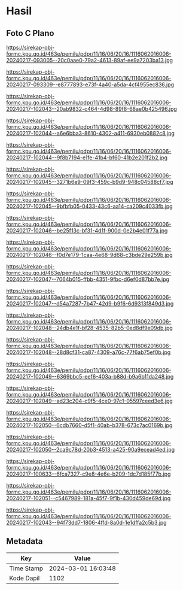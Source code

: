 # Hasil

## Foto C Plano

https://sirekap-obj-formc.kpu.go.id/463e/pemilu/pdpr/11/16/06/20/16/1116062016006-20240217-093005--20c0aae0-79a2-4613-89af-ee9a7203ba13.jpg

https://sirekap-obj-formc.kpu.go.id/463e/pemilu/pdpr/11/16/06/20/16/1116062016006-20240217-093309--e8777893-e73f-4a40-a5da-4cf4955ec836.jpg

https://sirekap-obj-formc.kpu.go.id/463e/pemilu/pdpr/11/16/06/20/16/1116062016006-20240217-102043--20ab9832-c464-4d98-89f8-68ae0b425496.jpg

https://sirekap-obj-formc.kpu.go.id/463e/pemilu/pdpr/11/16/06/20/16/1116062016006-20240217-102044--a6e6bba3-8610-4302-a411-6930eb0882c8.jpg

https://sirekap-obj-formc.kpu.go.id/463e/pemilu/pdpr/11/16/06/20/16/1116062016006-20240217-102044--9f8b7194-e1fe-41b4-bf60-41b2e201f2b2.jpg

https://sirekap-obj-formc.kpu.go.id/463e/pemilu/pdpr/11/16/06/20/16/1116062016006-20240217-102045--3271b6e9-09f3-459c-b9d9-948c04588cf7.jpg

https://sirekap-obj-formc.kpu.go.id/463e/pemilu/pdpr/11/16/06/20/16/1116062016006-20240217-102045--9bfbfb05-0433-43c6-aa14-ca209c4033fb.jpg

https://sirekap-obj-formc.kpu.go.id/463e/pemilu/pdpr/11/16/06/20/16/1116062016006-20240217-102046--be25f13c-bf31-4d1f-900d-0e2b4e01f77a.jpg

https://sirekap-obj-formc.kpu.go.id/463e/pemilu/pdpr/11/16/06/20/16/1116062016006-20240217-102046--f0d7e179-1caa-4e68-9d68-c3bde29e259b.jpg

https://sirekap-obj-formc.kpu.go.id/463e/pemilu/pdpr/11/16/06/20/16/1116062016006-20240217-102047--7064b015-ffbb-4351-9fbc-d6ef0d87bb7e.jpg

https://sirekap-obj-formc.kpu.go.id/463e/pemilu/pdpr/11/16/06/20/16/1116062016006-20240217-102047--d54a7287-7b47-42d9-b9f6-6d9313f849d3.jpg

https://sirekap-obj-formc.kpu.go.id/463e/pemilu/pdpr/11/16/06/20/16/1116062016006-20240217-102048--24db4e1f-bf28-4535-82b5-0ed8df9e09db.jpg

https://sirekap-obj-formc.kpu.go.id/463e/pemilu/pdpr/11/16/06/20/16/1116062016006-20240217-102048--28d8cf31-ca87-4309-a76c-77f6ab75ef0b.jpg

https://sirekap-obj-formc.kpu.go.id/463e/pemilu/pdpr/11/16/06/20/16/1116062016006-20240217-102049--6369bbc5-eef6-403a-b88d-b9a6b11da248.jpg

https://sirekap-obj-formc.kpu.go.id/463e/pemilu/pdpr/11/16/06/20/16/1116062016006-20240217-102049--ad23c204-c9f5-4ce0-97c1-05597ceed3e6.jpg

https://sirekap-obj-formc.kpu.go.id/463e/pemilu/pdpr/11/16/06/20/16/1116062016006-20240217-102050--6cdb7660-d5f1-40ab-b378-673c7ac0169b.jpg

https://sirekap-obj-formc.kpu.go.id/463e/pemilu/pdpr/11/16/06/20/16/1116062016006-20240217-102050--2ca9c78d-20b3-4513-a425-90a9ecead4ed.jpg

https://sirekap-obj-formc.kpu.go.id/463e/pemilu/pdpr/11/16/06/20/16/1116062016006-20240217-100633--6fca7327-c9e8-4e6e-b209-1dc7d185f77b.jpg

https://sirekap-obj-formc.kpu.go.id/463e/pemilu/pdpr/11/16/06/20/16/1116062016006-20240217-102051--c5467989-181a-45f7-9f1b-430d459de69d.jpg

https://sirekap-obj-formc.kpu.go.id/463e/pemilu/pdpr/11/16/06/20/16/1116062016006-20240217-102043--94f73dd7-1806-4ffd-8a0d-1e1dffa2c5b3.jpg


## Metadata

| Key        | Value               |
| ---------- | ------------------- |
| Time Stamp | 2024-03-01 16:03:48 |
| Kode Dapil | 1102                |



